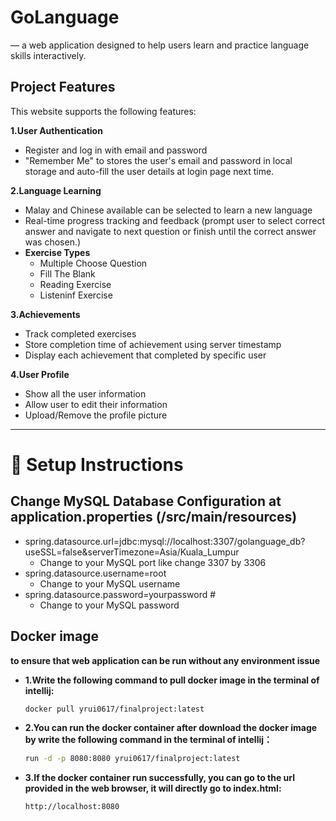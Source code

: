 # GoLanguage
  — a web application designed to help users learn and practice language skills interactively.


## Project Features
This website supports the following features:

**1.User Authentication**
  - Register and log in with email and password
  - "Remember Me" to stores the user's email and password in local storage and auto-fill the user details at login page next time. 

**2.Language Learning**
  - Malay and Chinese available can be selected to learn a new language
  - Real-time progress tracking and feedback (prompt user to select correct answer and navigate to next question or finish until the correct answer was chosen.)
  - **Exercise Types**
    - Multiple Choose Question
    - Fill The Blank
    - Reading Exercise
    - Listeninf Exercise

**3.Achievements**
  - Track completed exercises
  - Store completion time of achievement using server timestamp
  - Display each achievement that completed by specific user
 
**4.User Profile**
  - Show all the user information
  - Allow user to edit their information
  - Upload/Remove the profile picture
  

---

# 🔧 Setup Instructions

##  Change MySQL Database Configuration at application.properties (/src/main/resources)
  - spring.datasource.url=jdbc:mysql://localhost:3307/golanguage_db?useSSL=false&serverTimezone=Asia/Kuala_Lumpur
    - Change to your MySQL port like change 3307 by 3306
  - spring.datasource.username=root
    - Change to your MySQL username
  - spring.datasource.password=yourpassword   #
    - Change to your MySQL password

## Docker image
  **to ensure that web application can be run without any environment issue**
  
  - **1.Write the following command to pull docker image in the terminal of intellij:**
      ````bash
      docker pull yrui0617/finalproject:latest
  - **2.You can run the docker container after download the docker image by write the following command in the terminal of intellij：**
      ````bash
      run -d -p 8080:8080 yrui0617/finalproject:latest
  - **3.If the docker container run successfully, you can go to the url provided in the web browser, it will directly go to index.html:**
      ````bash
      http://localhost:8080
